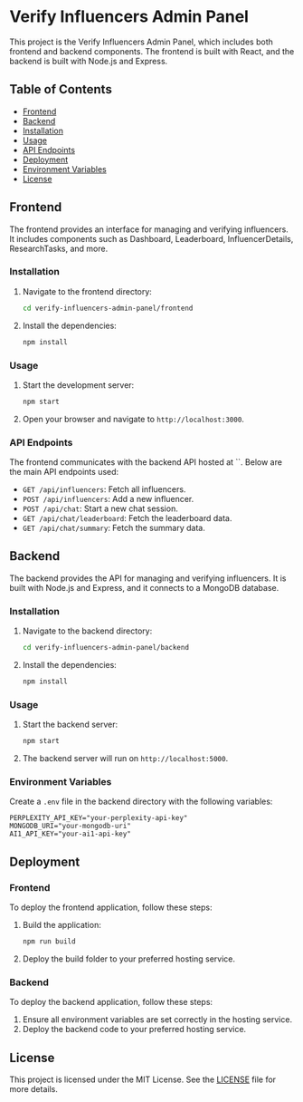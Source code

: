 # Verify Influencers Admin Panel

This project is the Verify Influencers Admin Panel, which includes both frontend and backend components. The frontend is built with React, and the backend is built with Node.js and Express.

## Table of Contents

- [Frontend](#frontend)
- [Backend](#backend)
- [Installation](#installation)
- [Usage](#usage)
- [API Endpoints](#api-endpoints)
- [Deployment](#deployment)
- [Environment Variables](#environment-variables)
- [License](#license)

## Frontend

The frontend provides an interface for managing and verifying influencers. It includes components such as Dashboard, Leaderboard, InfluencerDetails, ResearchTasks, and more.

### Installation

1. Navigate to the frontend directory:
    ```sh
    cd verify-influencers-admin-panel/frontend
    ```

2. Install the dependencies:
    ```sh
    npm install
    ```

### Usage

1. Start the development server:
    ```sh
    npm start
    ```

2. Open your browser and navigate to `http://localhost:3000`.

### API Endpoints

The frontend communicates with the backend API hosted at ``. Below are the main API endpoints used:

- `GET /api/influencers`: Fetch all influencers.
- `POST /api/influencers`: Add a new influencer.
- `POST /api/chat`: Start a new chat session.
- `GET /api/chat/leaderboard`: Fetch the leaderboard data.
- `GET /api/chat/summary`: Fetch the summary data.

## Backend

The backend provides the API for managing and verifying influencers. It is built with Node.js and Express, and it connects to a MongoDB database.

### Installation

1. Navigate to the backend directory:
    ```sh
    cd verify-influencers-admin-panel/backend
    ```

2. Install the dependencies:
    ```sh
    npm install
    ```

### Usage

1. Start the backend server:
    ```sh
    npm start
    ```

2. The backend server will run on `http://localhost:5000`.

### Environment Variables

Create a `.env` file in the backend directory with the following variables:

```properties
PERPLEXITY_API_KEY="your-perplexity-api-key"
MONGODB_URI="your-mongodb-uri"
AI1_API_KEY="your-ai1-api-key"
```

## Deployment

### Frontend

To deploy the frontend application, follow these steps:

1. Build the application:
    ```sh
    npm run build
    ```

2. Deploy the build folder to your preferred hosting service.

### Backend

To deploy the backend application, follow these steps:

1. Ensure all environment variables are set correctly in the hosting service.
2. Deploy the backend code to your preferred hosting service.

## License

This project is licensed under the MIT License. See the [LICENSE](LICENSE) file for more details.